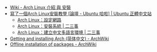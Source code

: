 * [Wiki - Arch Linux 介紹 與 安裝](http://wiki.csie.ncku.edu.tw/archlinux)
* [寫了一個Arch Linux安裝教學 [論壇 - Ubuntu 哈啦] | Ubuntu 正體中文站](https://www.ubuntu-tw.org/modules/newbb/viewtopic.php?topic_id=78852&start=0)
  * [Arch Linux：設定網路](http://www.wlintmp.net/)
  * [Arch Linux：安裝系統 | 二三事](http://www.wlintmp.net/2014/02/arch-linux.html)
  * [Arch Linux：建立中文多語言環境 | 二三事](http://www.wlintmp.net/2014/02/arch-linux-ibus.html)
* [Getting and installing Arch (简体中文) - ArchWiki](https://wiki.archlinux.org/index.php/Getting_and_installing_Arch_(%E7%AE%80%E4%BD%93%E4%B8%AD%E6%96%87))
* [Offline installation of packages - ArchWiki](https://wiki.archlinux.org/index.php/Offline_installation_of_packages)
